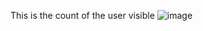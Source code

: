 This is the count of the user visible 
![image](https://github.com/user-attachments/assets/ff21cdb0-38b2-4800-8d18-88f38789faff)
